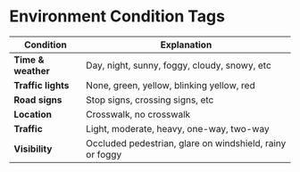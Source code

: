 # Environment Condition Tags

| Condition | Explanation |
| ----------- | ----------- |
| **Time & weather** | Day, night, sunny, foggy, cloudy, snowy, etc |
| **Traffic lights** | None, green, yellow, blinking yellow, red |
| **Road signs** | Stop signs, crossing signs, etc |
| **Location** | Crosswalk, no crosswalk |
| **Traffic** | Light, moderate, heavy, one-way, two-way |
| **Visibility** | Occluded pedestrian, glare on windshield, rainy or foggy | 